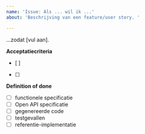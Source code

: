 ```yaml
---
name: 'Issue: Als ... wil ik ...'
about: 'Beschrijving van een feature/user story. '

---
```


...zodat [vul aan].

**Acceptatiecriteria**
- [ ]
- [ ]

**Definition of done**
- [ ] functionele specificatie
- [ ] Open API specificatie
- [ ] gegenereerde code
- [ ] testgevallen
- [ ] referentie-implementatie
